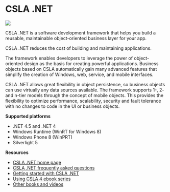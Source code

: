 CSLA .NET
====
![](https://raw.github.com/MarimerLLC/csla/master/Support/Logos/csla%20win8_mid.png)

CSLA .NET is a software development framework that helps you build a reusable, maintainable object-oriented business layer for your app.

CSLA .NET reduces the cost of building and maintaining applications. 
 
The framework enables developers to leverage the power of object-oriented design as the basis for creating powerful applications. Business objects based on CSLA automatically gain many advanced features that simplify the creation of Windows, web, service, and mobile interfaces. 
 
CSLA .NET allows great flexibility in object persistence, so business objects can use virtually any data sources available. The framework supports 1-, 2- and n-tier models through the concept of mobile objects. This provides the flexibility to optimize performance, scalability, security and fault tolerance with no changes to code in the UI or business objects. 

**Supported platforms**
* .NET 4.5 and .NET 4
* Windows Runtime (WinRT for Windows 8)
* Windows Phone 8 (WinPRT)
* Silverlight 5

**Resources**
* [CSLA .NET home page](http://www.lhotka.net/cslanet)
* [CSLA .NET frequently asked questions](http://www.lhotka.net/cslanet/faq/)
* [Getting started with CSLA .NET](http://www.lhotka.net/cslanet/faq/Getting%20started.ashx)
* [Using CSLA 4 ebook series](http://store.lhotka.net/Default.aspx?tabid=1560&ProductID=22)
* [Other books and videos](http://www.lhotka.net/cslanet/faq/Books%20and%20videos.ashx)

